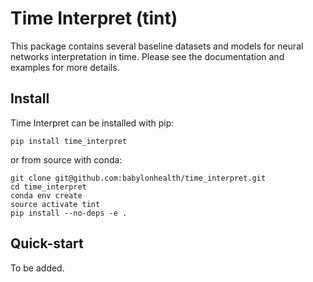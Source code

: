 # Time Interpret (tint)

This package contains several baseline datasets and models for neural networks 
interpretation in time. Please see the documentation and examples for more 
details.

## Install

Time Interpret can be installed with pip:

```shell script
pip install time_interpret
```

or from source with conda:

```shell script
git clone git@github.com:babylonhealth/time_interpret.git
cd time_interpret
conda env create
source activate tint
pip install --no-deps -e .
```


## Quick-start

To be added.
